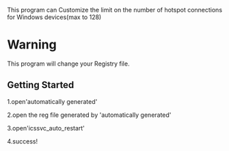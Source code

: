 This program can Customize the limit on the number of hotspot connections for Windows devices(max to 128)

# Warning
This program will change your Registry file.

## Getting Started
1.open'automatically generated'

2.open the reg file generated by 'automatically generated'

3.open'icssvc_auto_restart'

4.success!
